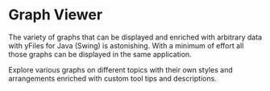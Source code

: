 # Graph Viewer
  

 The variety of graphs that can be displayed and enriched with arbitrary data with yFiles for Java (Swing) is astonishing. With a minimum of effort all those graphs can be displayed in the same application.   

 Explore various graphs on different topics with their own styles and arrangements enriched with custom tool tips and descriptions.   